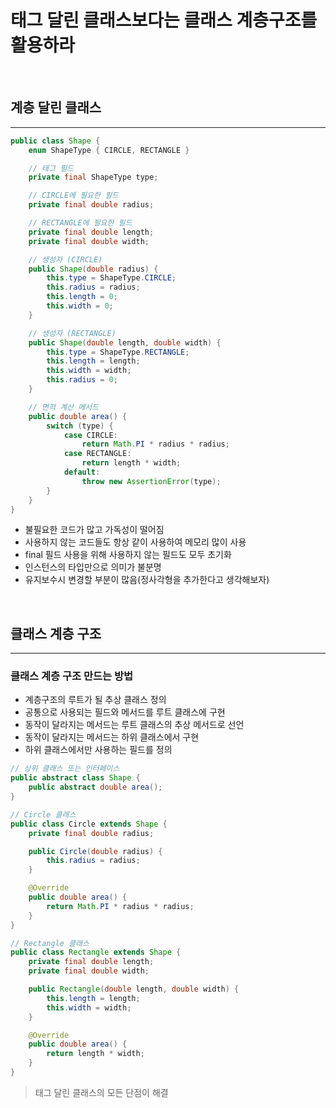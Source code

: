 # 태그 달린 클래스보다는 클래스 계층구조를 활용하라

<br>

## 계층 달린 클래스

---

```java
public class Shape {
    enum ShapeType { CIRCLE, RECTANGLE }

    // 태그 필드
    private final ShapeType type;

    // CIRCLE에 필요한 필드
    private final double radius;

    // RECTANGLE에 필요한 필드
    private final double length;
    private final double width;

    // 생성자 (CIRCLE)
    public Shape(double radius) {
        this.type = ShapeType.CIRCLE;
        this.radius = radius;
        this.length = 0;
        this.width = 0;
    }

    // 생성자 (RECTANGLE)
    public Shape(double length, double width) {
        this.type = ShapeType.RECTANGLE;
        this.length = length;
        this.width = width;
        this.radius = 0;
    }

    // 면적 계산 메서드
    public double area() {
        switch (type) {
            case CIRCLE:
                return Math.PI * radius * radius;
            case RECTANGLE:
                return length * width;
            default:
                throw new AssertionError(type);
        }
    }
}
```

 - 불필요한 코드가 많고 가독성이 떨어짐
 - 사용하지 않는 코드들도 항상 같이 사용하여 메모리 많이 사용
 - final 필드 사용을 위해 사용하지 않는 필드도 모두 초기화
 - 인스턴스의 타입만으로 의미가 불분명
 - 유지보수시 변경할 부분이 많음(정사각형을 추가한다고 생각해보자)


<br>

## 클래스 계층 구조

---

### 클래스 계층 구조 만드는 방법
 - 계층구조의 루트가 될 추상 클래스 정의
 - 공통으로 사용되는 필드와 메서드를 루트 클래스에 구현
 - 동작이 달라지는 메서드는 루트 클래스의 추상 메서드로 선언
 - 동작이 달라지는 메서드는 하위 클래스에서 구현
 - 하위 클래스에서만 사용하는 필드를 정의

```java
// 상위 클래스 또는 인터페이스
public abstract class Shape {
    public abstract double area();
}

// Circle 클래스
public class Circle extends Shape {
    private final double radius;

    public Circle(double radius) {
        this.radius = radius;
    }

    @Override
    public double area() {
        return Math.PI * radius * radius;
    }
}

// Rectangle 클래스
public class Rectangle extends Shape {
    private final double length;
    private final double width;

    public Rectangle(double length, double width) {
        this.length = length;
        this.width = width;
    }

    @Override
    public double area() {
        return length * width;
    }
}

```

> 태그 달린 클래스의 모든 단점이 해결
